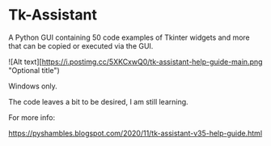 # Tk-Assistant
A Python GUI containing 50 code examples of Tkinter widgets and more that can be copied or executed via the GUI.


![Alt text][https://i.postimg.cc/5XKCxwQ0/tk-assistant-help-guide-main.png "Optional title")

Windows only.

The code leaves a bit to be desired, I am still learning.

For more info:

https://pyshambles.blogspot.com/2020/11/tk-assistant-v35-help-guide.html
